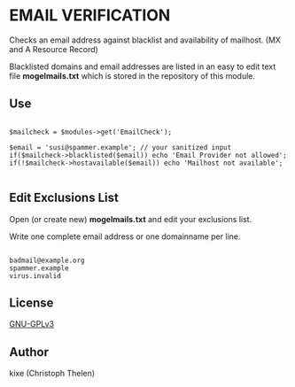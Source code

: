 EMAIL VERIFICATION
==================

Checks an email address against blacklist and availability of mailhost. (MX and A Resource Record)

Blacklisted domains and email addresses are listed in an easy to edit text file **mogelmails.txt** which is stored in the repository of this module.

## Use

```

$mailcheck = $modules->get('EmailCheck');

$email = 'susi@spammer.example'; // your sanitized input
if($mailcheck->blacklisted($email)) echo 'Email Provider not allowed';
if(!$mailcheck->hostavailable($email)) echo 'Mailhost not available';


```

## Edit Exclusions List
Open (or create new) **mogelmails.txt** and edit your exclusions list.

Write one complete email address or one domainname per line.

```

badmail@example.org
spammer.example
virus.invalid

```

## License
[GNU-GPLv3](http://www.gnu.org/licenses/gpl-3.0.html)

## Author
kixe (Christoph Thelen)
